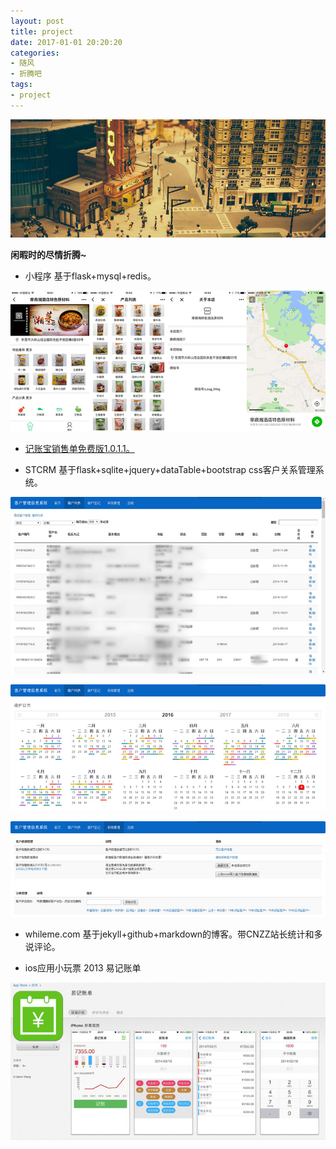 ```yaml
---
layout: post
title: project
date: 2017-01-01 20:20:20
categories:
- 随风
- 折腾吧
tags:
- project
---
```


![project](/images/home/project.jpg)

**闲暇时的尽情折腾~**

- 小程序 基于flask+mysql+redis。

![stcrm](/images/project/mini.jpg)

- [记账宝销售单免费版1.0.1.1。](http://junwang.me/%E9%9A%8F%E6%83%B3/jzb.html)

- STCRM  基于flask+sqlite+jquery+dataTable+bootstrap css客户关系管理系统。

![stcrm](/images/project/stcrm1.jpg)

![stcrm](/images/project/stcrm2.jpg)

![stcrm](/images/project/stcrm3.jpg)

- whileme.com  基于jekyll+github+markdown的博客。带CNZZ站长统计和多说评论。

- ios应用小玩票 2013 易记账单

![易记账单](/images/project/ios1.jpg)